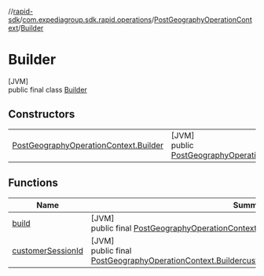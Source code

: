 //[rapid-sdk](../../../../index.md)/[com.expediagroup.sdk.rapid.operations](../../index.md)/[PostGeographyOperationContext](../index.md)/[Builder](index.md)

# Builder

[JVM]\
public final class [Builder](index.md)

## Constructors

| | |
|---|---|
| [PostGeographyOperationContext.Builder](-post-geography-operation-context.-builder.md) | [JVM]<br>public [PostGeographyOperationContext.Builder](index.md)[PostGeographyOperationContext.Builder](-post-geography-operation-context.-builder.md)([String](https://docs.oracle.com/javase/8/docs/api/java/lang/String.html)customerSessionId) |

## Functions

| Name | Summary |
|---|---|
| [build](build.md) | [JVM]<br>public final [PostGeographyOperationContext](../index.md)[build](build.md)() |
| [customerSessionId](customer-session-id.md) | [JVM]<br>public final [PostGeographyOperationContext.Builder](index.md)[customerSessionId](customer-session-id.md)([String](https://docs.oracle.com/javase/8/docs/api/java/lang/String.html)customerSessionId) |

